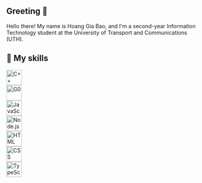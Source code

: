 ## Greeting 👋
Hello there! My name is Hoang Gia Bao, and I'm a second-year Information Technology student at the University of Transport and Communications (UTH).

## 🚀 My skills
<img src="https://upload.wikimedia.org/wikipedia/commons/thumb/1/18/ISO_C%2B%2B_Logo.svg/612px-ISO_C%2B%2B_Logo.svg.png" alt="C++" width="40" height="40"/> <br>
<img src="https://th.bing.com/th/id/OIP.FT5u6DsS1lUu0CRwutBxTAHaEK?w=275&h=180&c=7&r=0&o=7&dpr=2.5&pid=1.7&rm=3" alt="G0" width="40" height="40"/> <br>
<img src="https://th.bing.com/th/id/OIP.0zBLgzuWyptrTU8S0H1xdgHaHa?w=173&h=180&c=7&r=0&o=7&dpr=2.5&pid=1.7&rm=3" alt="JavaScript" width="40" height="40"/> <br>
<img src="https://upload.wikimedia.org/wikipedia/commons/thumb/d/d9/Node.js_logo.svg/500px-Node.js_logo.svg.png" alt="Node.js" width="40" height="40"/> <br>
<img src="https://th.bing.com/th/id/OIP.wtbphh9buB7NAjHoCtv74wAAAA?r=0&o=7rm=3&rs=1&pid=ImgDetMain&o=7&rm=3" alt="HTML" width="40" height="40"/> <br>
<img src="https://th.bing.com/th/id/R.68e6a101a546d9511de9fe35fadf3288?rik=obGy%2bv6VYjaS6Q&pid=ImgRaw&r=0" alt="CSS" width="40" height="40"/> <br>
<img src="https://tse4.mm.bing.net/th/id/OIP.LQkhP56Kkv8-KW2bgwQaNAHaHa?r=0&rs=1&pid=ImgDetMain&o=7&rm=3" alt="TypeScript" width="40" height="40" />


<!--
**Giabao11082005/Giabao11082005** is a ✨ _special_ ✨ repository because its `README.md` (this file) appears on your GitHub profile.
